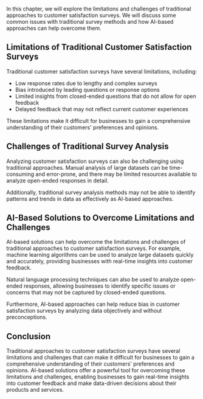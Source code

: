 
In this chapter, we will explore the limitations and challenges of traditional approaches to customer satisfaction surveys. We will discuss some common issues with traditional survey methods and how AI-based approaches can help overcome them.

Limitations of Traditional Customer Satisfaction Surveys
--------------------------------------------------------

Traditional customer satisfaction surveys have several limitations, including:

* Low response rates due to lengthy and complex surveys
* Bias introduced by leading questions or response options
* Limited insights from closed-ended questions that do not allow for open feedback
* Delayed feedback that may not reflect current customer experiences

These limitations make it difficult for businesses to gain a comprehensive understanding of their customers' preferences and opinions.

Challenges of Traditional Survey Analysis
-----------------------------------------

Analyzing customer satisfaction surveys can also be challenging using traditional approaches. Manual analysis of large datasets can be time-consuming and error-prone, and there may be limited resources available to analyze open-ended responses in detail.

Additionally, traditional survey analysis methods may not be able to identify patterns and trends in data as effectively as AI-based approaches.

AI-Based Solutions to Overcome Limitations and Challenges
---------------------------------------------------------

AI-based solutions can help overcome the limitations and challenges of traditional approaches to customer satisfaction surveys. For example, machine learning algorithms can be used to analyze large datasets quickly and accurately, providing businesses with real-time insights into customer feedback.

Natural language processing techniques can also be used to analyze open-ended responses, allowing businesses to identify specific issues or concerns that may not be captured by closed-ended questions.

Furthermore, AI-based approaches can help reduce bias in customer satisfaction surveys by analyzing data objectively and without preconceptions.

Conclusion
----------

Traditional approaches to customer satisfaction surveys have several limitations and challenges that can make it difficult for businesses to gain a comprehensive understanding of their customers' preferences and opinions. AI-based solutions offer a powerful tool for overcoming these limitations and challenges, enabling businesses to gain real-time insights into customer feedback and make data-driven decisions about their products and services.
